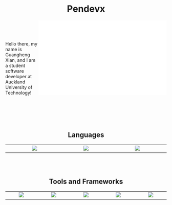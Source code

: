 <h1 align="center"><a href="#">&#x200B;</a>Pendevx</h1>

<img align="right" src="https://raw.githubusercontent.com/pendevx/github-stats-transparent/output/generated/overview.svg" width="400">


<br><br><br>
<p>
Hello there, my name is Guangheng Xian, and I am a student software developer at Auckland University of Technology!
</p>

<br><br><br><br>

<h2 align="center"><a href="#">&#x200B;</a>Languages</h2>
<table align="center">
<tr>
    <td align="center" width="260">
        <a>
            <img src="https://user-images.githubusercontent.com/29004603/75462714-9dd79b80-59bf-11ea-8e6b-575765733340.png">
        </a>
    </td>
    <td align="center" width="195">
        <a>
            <img src="https://upload.wikimedia.org/wikipedia/commons/thumb/6/6a/JavaScript-logo.png/768px-JavaScript-logo.png">
        </a>
    </td>
    <td align="center" width="260">
        <a>
            <img src="https://1000logos.net/wp-content/uploads/2020/09/Java-Logo.png">
        </a>
    </td>
</tr>
</table>

<br><br>

<h2 align="center"><a href="#">&#x200B;</a>Tools and Frameworks</h2>
<table align="center">
<tr>
    <td align="center" width="260">
        <a>
            <img src="https://upload.wikimedia.org/wikipedia/commons/thumb/a/a7/React-icon.svg/1150px-React-icon.svg.png">
        </a>
    </td>
    <td align="center" width="260">
        <a>
            <img src="https://upload.wikimedia.org/wikipedia/commons/thumb/8/8e/Nextjs-logo.svg/2560px-Nextjs-logo.svg.png">
        </a>
    </td>
    <td align="center" width="260">
        <a>
            <img src="https://upload.wikimedia.org/wikipedia/commons/thumb/9/93/Amazon_Web_Services_Logo.svg/2560px-Amazon_Web_Services_Logo.svg.png">
        </a>
    </td>
    <td align="center" width="260">
        <a>
            <img src="https://upload.wikimedia.org/wikipedia/commons/thumb/e/e0/Git-logo.svg/512px-Git-logo.svg.png?20160811101906">
        </a>
    </td>
    <td align="center" width="260">
        <a>
            <img src="https://upload.wikimedia.org/wikipedia/commons/thumb/7/7d/Microsoft_.NET_logo.svg/2048px-Microsoft_.NET_logo.svg.png">
        </a>
    </td>
</tr>
</table>
